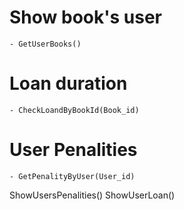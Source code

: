 # Show book's user

<!-- On affiche les livre de l'utilisateur ( max 3) -->

    - GetUserBooks()

# Loan duration

<!-- On affiche la durée de détention d'un livre -->

    - CheckLoandByBookId(Book_id)

# User Penalities

<!-- On affiche les pénalités de l'utilisateur -->

    - GetPenalityByUser(User_id)

ShowUsersPenalities()
ShowUserLoan()
